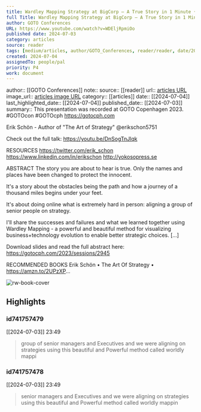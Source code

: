 ```yaml
---
title: Wardley Mapping Strategy at BigCorp – A True Story in 1 Minute • Erik Schoen • GOTO 2023
full Title: Wardley Mapping Strategy at BigCorp – A True Story in 1 Minute • Erik Schoen • GOTO 2023
author: GOTO Conferences
URL: https://www.youtube.com/watch?v=WDEljRpmiOo
published date: 2024-07-03
category: articles
source: reader
tags: [medium/articles, author/GOTO_Conferences, reader/reader, date/2024-07-04, area/reader]
created: 2024-07-04
assignedTo: people/pal
priority: P4
work: document
---
```

author:: [[GOTO Conferences]]
note:: 
source:: [[reader]]
url:: [articles URL](https://www.youtube.com/watch?v=WDEljRpmiOo)
image_url:: [articles image URL](https://i.ytimg.com/vi/WDEljRpmiOo/maxresdefault.jpg)
category:: [[articles]]
date:: [[2024-07-04]]
last_highlighted_date:: [[2024-07-04]]
published_date:: [[2024-07-03]]
summary:: This presentation was recorded at GOTO Copenhagen 2023. #GOTOcon #GOTOcph
https://gotocph.com

Erik Schön - Author of "The Art of Strategy" @erikschon5751 

Check out the full talk:
https://youtu.be/DnSogTnJlqk

RESOURCES
https://twitter.com/erik_schon
https://www.linkedin.com/in/erikschon
http://yokosopress.se

ABSTRACT
The story you are about to hear is true. Only the names and places have been changed to protect the innocent.

It's a story about the obstacles being the path and how a journey of a thousand miles begins under your feet.

It's about doing online what is extremely hard in person: aligning a group of senior people on strategy.

I'll share the successes and failures and what we learned together using Wardley Mapping - a powerful and beautiful method for visualizing business+technology evolution to enable better strategic choices. [...]

Download slides and read the full abstract here:
https://gotocph.com/2023/sessions/2945

RECOMMENDED BOOKS
Erik Schön • The Art Of Strategy • https://amzn.to/2UPzXP...


![rw-book-cover](https://i.ytimg.com/vi/WDEljRpmiOo/maxresdefault.jpg)

## Highlights
### id741757479
[[2024-07-03]] 23:49
> group of senior managers and Executives and we were aligning on strategies using this beautiful and Powerful method called worldly mappi


### id741757478
[[2024-07-03]] 23:49
> senior managers and Executives and we were aligning on strategies using this beautiful and Powerful method called worldly mappin


